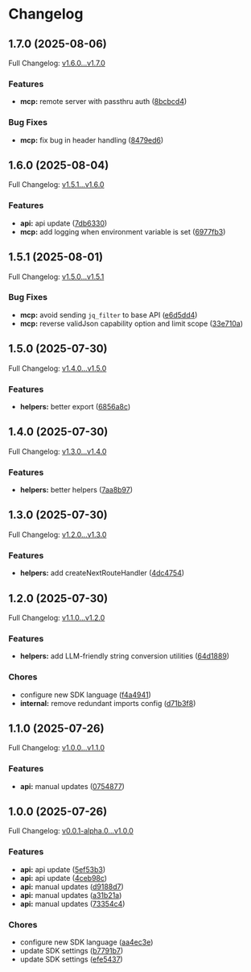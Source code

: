 # Changelog

## 1.7.0 (2025-08-06)

Full Changelog: [v1.6.0...v1.7.0](https://github.com/aiinbx/aiinbx-ts/compare/v1.6.0...v1.7.0)

### Features

* **mcp:** remote server with passthru auth ([8bcbcd4](https://github.com/aiinbx/aiinbx-ts/commit/8bcbcd4ec44da7e5a85db15790bee2165abea0fb))


### Bug Fixes

* **mcp:** fix bug in header handling ([8479ed6](https://github.com/aiinbx/aiinbx-ts/commit/8479ed64743e595ce87cf1d653710cfbcce3ca5c))

## 1.6.0 (2025-08-04)

Full Changelog: [v1.5.1...v1.6.0](https://github.com/aiinbx/aiinbx-ts/compare/v1.5.1...v1.6.0)

### Features

* **api:** api update ([7db6330](https://github.com/aiinbx/aiinbx-ts/commit/7db633062a76f3f434ddbd85b0fbd1feeaa00375))
* **mcp:** add logging when environment variable is set ([6977fb3](https://github.com/aiinbx/aiinbx-ts/commit/6977fb3e93159c6d75d0add28543a61165ce46f3))

## 1.5.1 (2025-08-01)

Full Changelog: [v1.5.0...v1.5.1](https://github.com/aiinbx/aiinbx-ts/compare/v1.5.0...v1.5.1)

### Bug Fixes

* **mcp:** avoid sending `jq_filter` to base API ([e6d5dd4](https://github.com/aiinbx/aiinbx-ts/commit/e6d5dd4255974dc46f0cbc712f2853490d20a917))
* **mcp:** reverse validJson capability option and limit scope ([33e710a](https://github.com/aiinbx/aiinbx-ts/commit/33e710a7a4c32f6baf2fe8249e7dd3847e2dfb7d))

## 1.5.0 (2025-07-30)

Full Changelog: [v1.4.0...v1.5.0](https://github.com/aiinbx/aiinbx-ts/compare/v1.4.0...v1.5.0)

### Features

* **helpers:** better export ([6856a8c](https://github.com/aiinbx/aiinbx-ts/commit/6856a8c986ff63e7833e8105ef7d2d2efbdd26ac))

## 1.4.0 (2025-07-30)

Full Changelog: [v1.3.0...v1.4.0](https://github.com/aiinbx/aiinbx-ts/compare/v1.3.0...v1.4.0)

### Features

* **helpers:** better helpers ([7aa8b97](https://github.com/aiinbx/aiinbx-ts/commit/7aa8b9756eeaef226509c1d7f8947c31fee509a9))

## 1.3.0 (2025-07-30)

Full Changelog: [v1.2.0...v1.3.0](https://github.com/aiinbx/aiinbx-ts/compare/v1.2.0...v1.3.0)

### Features

* **helpers:** add createNextRouteHandler ([4dc4754](https://github.com/aiinbx/aiinbx-ts/commit/4dc475454cbfe8546aa5347194e439b85b093a78))

## 1.2.0 (2025-07-30)

Full Changelog: [v1.1.0...v1.2.0](https://github.com/aiinbx/aiinbx-ts/compare/v1.1.0...v1.2.0)

### Features

* **helpers:** add LLM-friendly string conversion utilities ([64d1889](https://github.com/aiinbx/aiinbx-ts/commit/64d188917afabc4eaec4b4223882947deb977c9f))


### Chores

* configure new SDK language ([f4a4941](https://github.com/aiinbx/aiinbx-ts/commit/f4a4941e0a12d3488a87e12ecf9c2fb5bc234ac2))
* **internal:** remove redundant imports config ([d71b3f8](https://github.com/aiinbx/aiinbx-ts/commit/d71b3f8cdae08d944117c14ec139695aa8a831bd))

## 1.1.0 (2025-07-26)

Full Changelog: [v1.0.0...v1.1.0](https://github.com/aiinbx/aiinbx-ts/compare/v1.0.0...v1.1.0)

### Features

* **api:** manual updates ([0754877](https://github.com/aiinbx/aiinbx-ts/commit/07548778cb5397ac4716e718b96562ccfc72e791))

## 1.0.0 (2025-07-26)

Full Changelog: [v0.0.1-alpha.0...v1.0.0](https://github.com/aiinbx/aiinbx-ts/compare/v0.0.1-alpha.0...v1.0.0)

### Features

* **api:** api update ([5ef53b3](https://github.com/aiinbx/aiinbx-ts/commit/5ef53b301ca7056cae7543262f9d370a969a27ef))
* **api:** api update ([4ceb98c](https://github.com/aiinbx/aiinbx-ts/commit/4ceb98cd61e51461015e7444a5fc7e2dbdec8019))
* **api:** manual updates ([d9188d7](https://github.com/aiinbx/aiinbx-ts/commit/d9188d7de472df81c9a1dacf74645912c88e5a1f))
* **api:** manual updates ([a31b21a](https://github.com/aiinbx/aiinbx-ts/commit/a31b21a840207e842a1f7cbf109f1998b3f6fe61))
* **api:** manual updates ([73354c4](https://github.com/aiinbx/aiinbx-ts/commit/73354c45b07ef613598ded1941746a3eefe0a038))


### Chores

* configure new SDK language ([aa4ec3e](https://github.com/aiinbx/aiinbx-ts/commit/aa4ec3e434cf3c926702c84cd99970c3af2ea968))
* update SDK settings ([b7791b7](https://github.com/aiinbx/aiinbx-ts/commit/b7791b79c928ce2248cf70bcd44819be6bf79870))
* update SDK settings ([efe5437](https://github.com/aiinbx/aiinbx-ts/commit/efe54375cf46e7f554cb8ec921f89f8d44eccf48))
